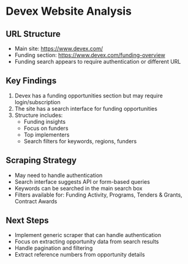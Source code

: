 # Devex Website Analysis

## URL Structure
- Main site: https://www.devex.com/
- Funding section: https://www.devex.com/funding-overview
- Funding search appears to require authentication or different URL

## Key Findings
1. Devex has a funding opportunities section but may require login/subscription
2. The site has a search interface for funding opportunities
3. Structure includes:
   - Funding insights
   - Focus on funders
   - Top implementers
   - Search filters for keywords, regions, funders

## Scraping Strategy
- May need to handle authentication
- Search interface suggests API or form-based queries
- Keywords can be searched in the main search box
- Filters available for: Funding Activity, Programs, Tenders & Grants, Contract Awards

## Next Steps
- Implement generic scraper that can handle authentication
- Focus on extracting opportunity data from search results
- Handle pagination and filtering
- Extract reference numbers from opportunity details

